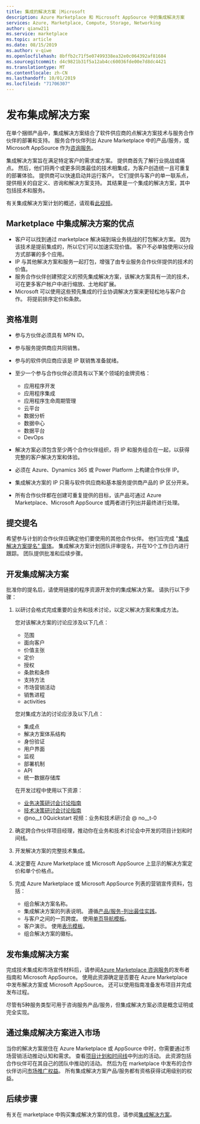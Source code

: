 ```yaml
---
title: 集成的解决方案 |Microsoft
description: Azure Marketplace 和 Microsoft AppSource 中的集成解决方案
services: Azure, Marketplace, Compute, Storage, Networking
author: qianw211
ms.service: marketplace
ms.topic: article
ms.date: 08/15/2019
ms.author: v-qiwe
ms.openlocfilehash: 8bffb2c71f5e07499338ea32e0c064392af81684
ms.sourcegitcommit: d4c9821b31f5a12ab4cc60036fde00e7d8dc4421
ms.translationtype: MT
ms.contentlocale: zh-CN
ms.lasthandoff: 10/01/2019
ms.locfileid: "71706307"
---
```

# <a name="publish-an-integrated-solution"></a>发布集成解决方案

在单个捆绑产品中，集成解决方案结合了软件供应商的点解决方案技术与服务合作伙伴的部署和支持。 服务合作伙伴列出 Azure Marketplace 中的产品/服务，或 Microsoft AppSource 作为[咨询服务](https://docs.microsoft.com/azure/marketplace/consulting-services)。

集成解决方案旨在满足特定客户的需求或方案。 提供商首先了解行业挑战或痛点。 然后，他们将两个或更多同类最佳的技术相集成，为客户创造统一且可重复的部署体验。 提供商可以快速启动并运行客户。 它们提供与客户的单一联系点，提供相关的自定义、咨询和解决方案支持。 其结果是一个集成的解决方案，其中包括技术和服务。

有关集成解决方案计划的概述，请观看[此视频](https://aka.ms/AA5qos4)。

## <a name="benefits-of-integrated-solutions-in-the-marketplace"></a>Marketplace 中集成解决方案的优点

* 客户可以找到通过 marketplace 解决端到端业务挑战的打包解决方案。 因为该技术是提前集成的，所以它们可以加速实现价值。 客户不必单独使用以分段方式部署的多个应用。
* IP 与其他解决方案和服务一起打包，增强了由专业服务合作伙伴提供的技术的价值。
* 服务合作伙伴创建预定义的预先集成解决方案，该解决方案具有一流的技术，可在更多客户帐户中进行缩放、土地和扩展。
* Microsoft 可以使用这些预先集成的行业协调解决方案来更轻松地与客户合作。 将提前排序定价和条款。 

## <a name="eligibility-criteria"></a>资格准则

* 参与方伙伴必须具有 MPN ID。
* 参与服务提供商应共同销售。
* 参与的软件供应商应该是 IP 联销售准备就绪。 
* 至少一个参与合作伙伴必须具有以下某个领域的金牌资格：

    * 应用程序开发
    * 应用程序集成
    * 应用程序生命周期管理
    * 云平台
    * 数据分析
    * 数据中心
    * 数据平台
    * DevOps

* 解决方案必须包含至少两个合作伙伴组织，将 IP 和服务组合在一起，以获得完整的客户解决方案和体验。
* 必须在 Azure、Dynamics 365 或 Power Platform 上构建合作伙伴 IP。
* 集成解决方案的 IP 只需与软件供应商和基本服务提供商产品的 IP 区分开来。
* 所有合作伙伴都在创建可重复提供的目标，该产品可通过 Azure Marketplace、Microsoft AppSource 或两者进行列出并最终进行处理。

## <a name="submit-a-nomination"></a>提交提名

希望参与计划的合作伙伴应确定他们要使用的其他合作伙伴。 他们应完成 "[集成解决方案提名" 窗体](https://aka.ms/AA5qicu)。 集成解决方案计划团队评审提名，并在10个工作日内进行跟踪。 团队提供批准和后续步骤。 

## <a name="develop-an-integrated-solution"></a>开发集成解决方案 

批准你的提名后，请使用链接的程序资源开发你的集成解决方案。 请执行以下步骤： 

1. 以研讨会格式完成重要的业务和技术讨论，以定义解决方案和集成方法。 

    您对该解决方案的讨论应涉及以下几点：
    * 范围
    * 面向客户
    * 价值主张
    * 定价
    * 授权
    * 条款和条件
    * 支持方法
    * 市场营销活动
    * 销售进程
    * activities

    您对集成方法的讨论应涉及以下几点： 
    * 集成点
    * 解决方案体系结构
    * 身份验证
    * 用户界面
    * 监视
    * 部署机制
    * API
    * 统一数据存储库

    在开发过程中使用以下资源：

    * [业务决策研讨会讨论指南](https://aka.ms/AA5qicx)
    * [技术决策研讨会讨论指南](https://aka.ms/AA5qid1)
    * @no__t 0Quickstart 视频：业务和技术研讨会 @ no__t-0

1. 确定跨合作伙伴项目经理，推动你在业务和技术讨论会中开发的项目计划和时间线。

1. 开发解决方案的完整技术集成。

1. 决定要在 Azure Marketplace 或 Microsoft AppSource 上显示的解决方案定价和单个价格点。

1. 完成 Azure Marketplace 或 Microsoft AppSource 列表的营销宣传资料，包括：

    * 组合解决方案名称。
    * 集成解决方案的列表说明。 遵循[产品/服务-列出最佳实践](https://docs.microsoft.com/azure/marketplace/gtm-offer-listing-best-practices)。
    * 与客户之间的一页跨度。 使用[单页导航模板](https://aka.ms/AA5s08a)。
    * 客户演示。 使用[表示模板](https://aka.ms/AA5s7ql)。
    * 组合解决方案的徽标。 

## <a name="publish-your-integrated-solution"></a>发布集成解决方案 

完成技术集成和市场宣传材料后，请参阅[Azure Marketplace 咨询服务](https://docs.microsoft.com/azure/marketplace/consulting-services)的发布者指南和 Microsoft AppSource。 使用此资源确定是否要在 Azure Marketplace 中发布解决方案或 Microsoft AppSource。 还可以使用指南准备发布项目并完成发布过程。

尽管有5种服务类型可用于咨询服务产品/服务，但集成解决方案必须是概念证明或完全实现。

## <a name="go-to-market-with-your-integrated-solution"></a>通过集成解决方案进入市场 

当你的解决方案居住在 Azure Marketplace 或 AppSource 中时，你需要通过市场营销活动推动认知和需求。 查看[项目计划和时间线](https://aka.ms/AA5qiuc)中列出的活动。 此资源包括合作伙伴可在其自己的团队中推动的活动。 然后为在 marketplace 中发布的合作伙伴访问[市场推广权益](https://docs.microsoft.com/azure/marketplace/gtm-your-marketplace-benefits#list-trial-and-consulting-benefits)。 所有集成解决方案产品/服务都有资格获得试用级别的权益。

## <a name="next-steps"></a>后续步骤

有关在 marketplace 中购买集成解决方案的信息，请参阅[集成解决方案](https://docs.microsoft.com/azure/marketplace/integrated-solutions)。
